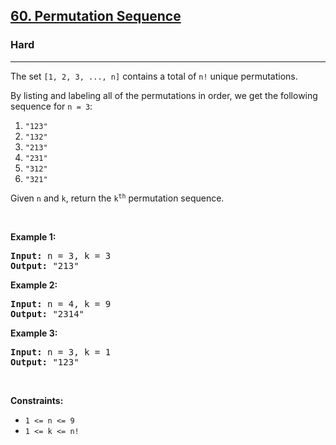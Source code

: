 <h2><a href="https://leetcode.com/problems/permutation-sequence/?envType=problem-list-v2&envId=math">60. Permutation Sequence</a></h2><h3>Hard</h3><hr><p>The set <code>[1, 2, 3, ...,&nbsp;n]</code> contains a total of <code>n!</code> unique permutations.</p>

<p>By listing and labeling all of the permutations in order, we get the following sequence for <code>n = 3</code>:</p>

<ol>
	<li><code>&quot;123&quot;</code></li>
	<li><code>&quot;132&quot;</code></li>
	<li><code>&quot;213&quot;</code></li>
	<li><code>&quot;231&quot;</code></li>
	<li><code>&quot;312&quot;</code></li>
	<li><code>&quot;321&quot;</code></li>
</ol>

<p>Given <code>n</code> and <code>k</code>, return the <code>k<sup>th</sup></code> permutation sequence.</p>

<p>&nbsp;</p>
<p><strong class="example">Example 1:</strong></p>
<pre><strong>Input:</strong> n = 3, k = 3
<strong>Output:</strong> "213"
</pre><p><strong class="example">Example 2:</strong></p>
<pre><strong>Input:</strong> n = 4, k = 9
<strong>Output:</strong> "2314"
</pre><p><strong class="example">Example 3:</strong></p>
<pre><strong>Input:</strong> n = 3, k = 1
<strong>Output:</strong> "123"
</pre>
<p>&nbsp;</p>
<p><strong>Constraints:</strong></p>

<ul>
	<li><code>1 &lt;= n &lt;= 9</code></li>
	<li><code>1 &lt;= k &lt;= n!</code></li>
</ul>
